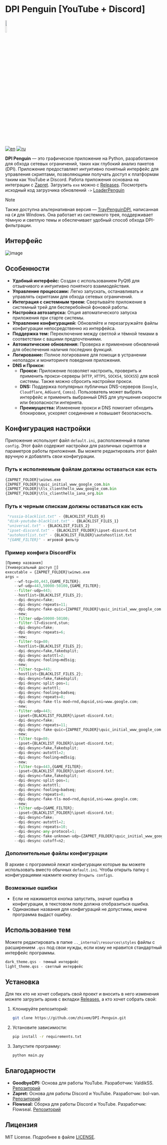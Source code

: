 # DPI Penguin [YouTube + Discord]

<img src="https://github.com/zhivem/DPI-Penguin/blob/main/resources/icon/newicon.ico" width=10% height=10%>

[![en](https://img.shields.io/badge/lang-en-red.svg)](./README.EN.md)
[![ru](https://img.shields.io/badge/lang-ru-green.svg)](./README.md)

**DPI Penguin** — это графическое приложение на Python, разработанное для обхода сетевых ограничений, таких как глубокий анализ пакетов (DPI). Приложение предоставляет интуитивно понятный интерфейс для управления скриптами, позволяющими получать доступ к платформам таким как YouTube и Discord. Работа приложения основана на интеграции с [Zapret](https://github.com/bol-van/zapret). Загрузить `exe` можно c [Releases](https://github.com/zhivem/DPI-Penguin/releases). Посмотреть исходный код загрузчика обновлений `->` [LoaderPenguin
](https://github.com/zhivem/LoaderPenguin)

> [!NOTE]
>Также доступна альтернативная версия — [TrayPenguinDPI](https://github.com/zhivem/TrayPenguinDPI), написанная на `C#` для Windows. Она работает из системного трея, поддерживает тёмную и светлую темы и обеспечивает удобный способ обхода DPI-фильтрации.

## Интерфейс
![image](https://github.com/user-attachments/assets/7dc2072c-fcd7-4c86-b362-2bd4ebed6ac6)

## Особенности

- **Удобный интерфейс:** Создан с использованием PyQt6 для отзывчивого и интуитивно понятного взаимодействия.
- **Управление процессами:** Легко запускать, останавливать и управлять скриптами для обхода сетевых ограничений.
- **Интеграция с системным треем:** Свертывайте приложение в системный трей для бесперебойной фоновой работы.
- **Настройка автозапуска:** Опция автоматического запуска приложения при старте системы.
- **Управление конфигурацией:** Обновляйте и перезагружайте файлы конфигурации непосредственно из интерфейса.
- **Поддержка тем:** Переключение между светлой и тёмной темами в соответствии с вашими предпочтениями.
- **Автоматические обновления:** Проверка и применение обновлений для обеспечения наличия последних функций.
- **Логирование:** Полное логирование для помощи в устранении неполадок и мониторинге поведения приложения.
- **DNS и Прокси:**
  - **Прокси:** Приложение позволяет настроить, проверить и применить прокси-серверы (`HTTP`, `HTTPS`, `SOCKS4`, `SOCKS5`) для всей системы. Также можно сбросить настройки прокси.
  - **DNS:** Поддержка популярных публичных DNS-серверов (`Google`, `Cloudflare`, `AdGuard`, `Comss`). Пользователь может выбрать интерфейс и применить выбранный DNS для улучшения скорости или безопасности интернета.
  - **Преимущества:** Изменение прокси и DNS помогает обходить блокировки, ускоряет соединение и повышает безопасность.

## Конфигурация настройки

Приложение использует файл `default.ini`, расположенный в папке `config`. Этот файл содержит настройки для различных скриптов и параметров работы приложения. Вы можете редактировать этот файл вручную и добавлять свои конфигурации.

### Путь к исполняемым файлам должны оставаться как есть 

```py
{ZAPRET_FOLDER}\winws.exe
{ZAPRET_FOLDER}\quic_initial_www_google_com.bin 
{ZAPRET_FOLDER}\tls_clienthello_www_google_com.bin
{ZAPRET_FOLDER}\tls_clienthello_iana_org.bin
```

### Путь к черным спискам должны оставаться как есть 

```py
 "russia-blacklist.txt" - {BLACKLIST_FILES_0}
 "disk-youtube-blacklist.txt" - {BLACKLIST_FILES_1}
 "universal.txt" - {BLACKLIST_FILES_2}
 "ipset-discord.txt" - {BLACKLIST_FOLDER}\ipset-discord.txt
 "autohostlist.txt" - {BLACKLIST_FOLDER}\autohostlist.txt 
 "{GAME_FILTER}" - игровой фильтр
```
### Пример конфига DiscordFix

```py
[Пример названия]
[Универсальный доступ 🚀]
executable = {ZAPRET_FOLDER}\winws.exe
args =
    --wf-tcp=80,443,{GAME_FILTER};
    --wf-udp=443,50000-50100,{GAME_FILTER};
    --filter-udp=443;
    --hostlist={BLACKLIST_FILES_2};
    --dpi-desync=fake;
    --dpi-desync-repeats=11;
    --dpi-desync-fake-quic={ZAPRET_FOLDER}\quic_initial_www_google_com.bin;
    --new;
    --filter-udp=50000-50100;
    --filter-l7=discord,stun;
    --dpi-desync=fake;
    --dpi-desync-repeats=6;
    --new;
    --filter-tcp=80;
    --hostlist={BLACKLIST_FILES_2};
    --dpi-desync=fake,fakedsplit;
    --dpi-desync-autottl=2;
    --dpi-desync-fooling=md5sig;
    --new;
    --filter-tcp=443;
    --hostlist={BLACKLIST_FILES_2};
    --dpi-desync=fake,fakedsplit;
    --dpi-desync-split-pos=1;
    --dpi-desync-autottl;
    --dpi-desync-fooling=badseq;
    --dpi-desync-repeats=8;
    --dpi-desync-fake-tls-mod=rnd,dupsid,sni=www.google.com;
    --new;
    --filter-udp=443;
    --ipset={BLACKLIST_FOLDER}\ipset-discord.txt;
    --dpi-desync=fake;
    --dpi-desync-repeats=11;
    --dpi-desync-fake-quic={ZAPRET_FOLDER}\quic_initial_www_google_com.bin;
    --new;
    --filter-tcp=80;
    --ipset={BLACKLIST_FOLDER}\ipset-discord.txt;
    --dpi-desync=fake,fakedsplit;
    --dpi-desync-autottl=2;
    --dpi-desync-fooling=md5sig;
    --new;
    --filter-tcp=443,{GAME_FILTER};
    --ipset={BLACKLIST_FOLDER}\ipset-discord.txt;
    --dpi-desync=fake,fakedsplit;
    --dpi-desync-split-pos=1;
    --dpi-desync-autottl;
    --dpi-desync-fooling=badseq;
    --dpi-desync-repeats=8;
    --dpi-desync-fake-tls-mod=rnd,dupsid,sni=www.google.com;
    --new;
    --filter-udp={GAME_FILTER};
    --ipset={BLACKLIST_FOLDER}\ipset-discord.txt;
    --dpi-desync=fake;
    --dpi-desync-autottl=2;
    --dpi-desync-repeats=10;
    --dpi-desync-any-protocol=1;
    --dpi-desync-fake-unknown-udp={ZAPRET_FOLDER}\quic_initial_www_google_com.bin;
    --dpi-desync-cutoff=n2;
```
### Дополнительные файлы конфигурации

В архиве с программой лежат конфигурации которые вы можете использовать вместо обычных `default.ini`. Чтобы открыть папку с конфигурациями нажмите кнопку `Открыть configs`.

### Возможные ошибки

- Если не нажимается кнопка запустить, значит ошибка в конфигурации, в текстовом поле должна отобразиться ошибка.
- Одинаковые названия для конфигураций не допустимы, иначе программа выдаст ошибку.

## Использование тем

Можете редактировать в папке `.._internal\resources\styles` файлы с расширением `.qss` под свои нужды, если кому не нравится стандартный интерфейс программы.
```py
dark_theme.qss - темный интерфейс
light_theme.qss - светлый интерфейс
```

## Установка

Для тех кто не хочет собирать свой проект и вносить в него изменения можете загрузить архив с вкладки [Releases](https://github.com/zhivem/DPI-Penguin/releases), а кто хочет собрать свой:

1. Клонируйте репозиторий:

    ```bash
    git clone https://github.com/zhivem/DPI-Penguin.git 
    ```

2. Установите зависимости:

    ```bash
    pip install -r requirements.txt
    ```

3. Запустите программу:

    ```bash
    python main.py
    ```

## Благодарности

- **GoodbyeDPI:** Основа для работы YouTube. Разработчик: ValdikSS. [Репозиторий](https://github.com/ValdikSS/GoodbyeDPI)
- **Zapret:** Основа для работы Discord и YouTube. Разработчик: bol-van. [Репозиторий](https://github.com/bol-van/zapret)
- **Flowseal:** Сборка для работы Discord и YouTube. Разработчик: Flowseal. [Репозиторий](https://github.com/Flowseal/zapret-discord-youtube)

## Лицензия 

MIT License. Подробнее в файле [LICENSE](https://github.com/zhivem/DPI-Penguin/raw/refs/heads/main/LICENSE).

